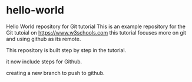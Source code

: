 # hello-world
Hello World repository for Git tutorial
This is an example repository for the Git tutoial on https://www.w3schools.com
this tutorial focuses more on git and using github as its remote.

This repository is built step by step in the tutorial.

it now include steps for Github.

creating a new branch to push to github.
